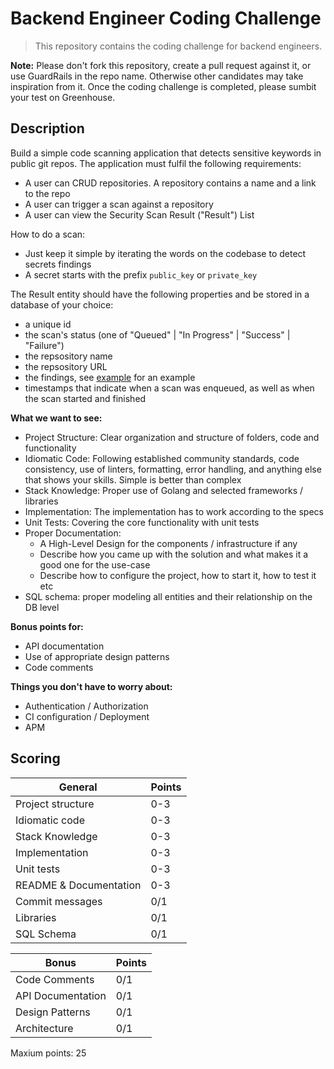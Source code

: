 # Backend Engineer Coding Challenge

> This repository contains the coding challenge for backend engineers.

**Note:** Please don't fork this repository, create a pull request against it, or use GuardRails in the repo name. Otherwise other candidates may take inspiration from it. Once the coding challenge is completed, please sumbit your test on Greenhouse.

## Description

Build a simple code scanning application that detects sensitive keywords in public git repos.
The application must fulfil the following requirements:
- A user can CRUD repositories. A repository contains a name and a link to the repo
- A user can trigger a scan against a repository
- A user can view the Security Scan Result ("Result") List

How to do a scan:
- Just keep it simple by iterating the words on the codebase to detect secrets findings
- A secret starts with the prefix `public_key` or `private_key`

The Result entity should have the following properties and be stored in a database of your choice:
- a unique id
- the scan's status (one of "Queued" | "In Progress" | "Success" | "Failure")
- the repsository name
- the repsository URL
- the findings, see [example](example-findings.json) for an example
- timestamps that indicate when a scan was enqueued, as well as when the scan started and finished

**What we want to see:**
- Project Structure: Clear organization and structure of folders, code and functionality
- Idiomatic Code: Following established community standards, code consistency, use of linters, formatting, error handling, and anything else that shows your skills. Simple is better than complex
- Stack Knowledge: Proper use of Golang and selected frameworks / libraries
- Implementation: The implementation has to work according to the specs
- Unit Tests: Covering the core functionality with unit tests
- Proper Documentation: 
    - A High-Level Design for the components / infrastructure if any
    - Describe how you came up with the solution and what makes it a good one for the use-case
    - Describe how to configure the project, how to start it, how to test it etc
- SQL schema: proper modeling all entities and their relationship on the DB level

**Bonus points for:**

- API documentation
- Use of appropriate design patterns
- Code comments

**Things you don't have to worry about:**

- Authentication / Authorization
- CI configuration / Deployment
- APM


## Scoring

| General                | Points |
|------------------------|--------|
| Project structure      | 0-3    |
| Idiomatic code         | 0-3    |
| Stack Knowledge        | 0-3    |
| Implementation         | 0-3    |
| Unit tests             | 0-3    |
| README & Documentation | 0-3    |
| Commit messages        | 0/1    |
| Libraries              | 0/1    |
| SQL Schema             | 0/1    |

| Bonus             | Points |
|-------------------|--------|
| Code Comments     | 0/1    |
| API Documentation | 0/1    |
| Design Patterns   | 0/1    |
| Architecture      | 0/1    |

Maxium points: 25

